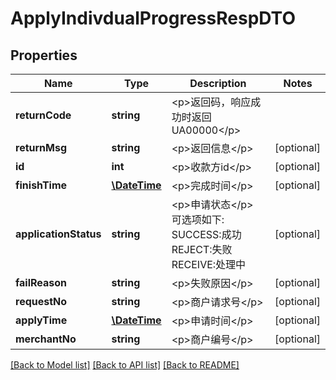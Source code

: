 # ApplyIndivdualProgressRespDTO

## Properties
Name | Type | Description | Notes
------------ | ------------- | ------------- | -------------
**returnCode** | **string** | &lt;p&gt;返回码，响应成功时返回UA00000&lt;/p&gt; | 
**returnMsg** | **string** | &lt;p&gt;返回信息&lt;/p&gt; | [optional] 
**id** | **int** | &lt;p&gt;收款方id&lt;/p&gt; | [optional] 
**finishTime** | [**\DateTime**](\DateTime.md) | &lt;p&gt;完成时间&lt;/p&gt; | [optional] 
**applicationStatus** | **string** | &lt;p&gt;申请状态&lt;/p&gt; 可选项如下: SUCCESS:成功 REJECT:失败 RECEIVE:处理中 | [optional] 
**failReason** | **string** | &lt;p&gt;失败原因&lt;/p&gt; | [optional] 
**requestNo** | **string** | &lt;p&gt;商户请求号&lt;/p&gt; | [optional] 
**applyTime** | [**\DateTime**](\DateTime.md) | &lt;p&gt;申请时间&lt;/p&gt; | [optional] 
**merchantNo** | **string** | &lt;p&gt;商户编号&lt;/p&gt; | [optional] 

[[Back to Model list]](../README.md#documentation-for-models) [[Back to API list]](../README.md#documentation-for-api-endpoints) [[Back to README]](../README.md)


